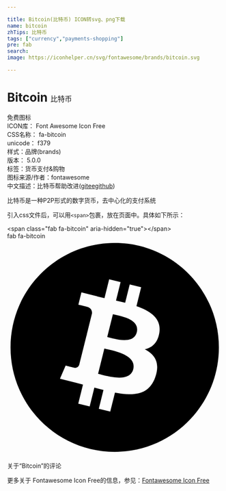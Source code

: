 ```yaml
---

title: Bitcoin(比特币) ICON转svg、png下载
name: bitcoin
zhTips: 比特币
tags: ["currency","payments-shopping"]
pre: fab
search: 
image: https://iconhelper.cn/svg/fontawesome/brands/bitcoin.svg

---
```


# Bitcoin  <small style="font-size: 60%;font-weight: 100">比特币</small>


<div class="detail-page">
<p>
<span><span class="badge-success badge">免费图标</span> </span>
<br/>
<span>
ICON库：
<span class="badge-secondary badge">Font Awesome Icon Free</span> 
</span>
<br/>
<span>
CSS名称：
<span class="badge-secondary badge">fa-bitcoin</span> 
</span>
<br/>
<span>
unicode：
<span class="badge-secondary badge">f379</span> 
<copy-btn content='f379' btn-title=""></copy-btn>
<copy-btn :content='String.fromCodePoint(parseInt("f379", 16))' btn-title="复制U"></copy-btn>
</span><br/><span>样式：<span class="badge-light badge">品牌(brands)</span></span>
<br/>
<span>
版本：
<span class="badge-secondary badge">5.0.0</span> 
</span><br/><span>标签：<span class="badge-light badge"><router-link to="/tags/currency.html">货币</router-link></span><span class="badge-light badge"><router-link to="/tags/payments-shopping.html">支付&购物</router-link></span></span>
<br/>
<span>图标来源/作者：<span class="badge-light badge">fontawesome</span></span> 
<br/>
<span class="zh-detail">中文描述：<span class="badge-primary badge">比特币</span><span class="help-link"><span>帮助改进</span>(<a href="https://gitee.com/liuwave/icon-helper/edit/master/json/fontawesome/brands/bitcoin.json" target="_blank" rel="noopener noreferrer">gitee</a><a href="https://github.com/liuwave/icon-helper/edit/master/json/fontawesome/brands/bitcoin.json" target="_blank" rel="noopener noreferrer">github</a></span>)</span><br/>
</p>
</div><div class="description description alert alert-light">比特币是一种P2P形式的数字货币，去中心化的支付系统</div>
<div class="alert alert-dark">
  <i class="fab fa-bitcoin fa-xs"></i>
  <i class="fab fa-bitcoin fa-sm"></i>
  <i class="fab fa-bitcoin fa-lg"></i>
  <i class="fab fa-bitcoin fa-2x"></i>
  <i class="fab fa-bitcoin fa-3x"></i>
  <i class="fab fa-bitcoin fa-5x"></i>
  <i class="fab fa-bitcoin fa-7x"></i>
</div>
<div>
  <p>引入css文件后，可以用<code>&lt;span&gt;</code>包裹，放在页面中。具体如下所示：    
  </p>
  <div class="alert alert-primary" style="font-size: 14px">
    &lt;span class="fab fa-bitcoin" aria-hidden="true"&gt;&lt;/span&gt;
    <copy-btn content='<span class="fab fa-bitcoin" aria-hidden="true"></span>'></copy-btn>
  </div>
  <div class="alert alert-secondary">
    <i class="fab fa-bitcoin"
    style="font-size: 24px"
    aria-hidden="true"></i> fab fa-bitcoin
    <copy-btn content="fab fa-bitcoin" btn-title="复制图标名称"></copy-btn>
  </div>
</div>
<div id="svg" class="svg-wrap">
<svg xmlns="http://www.w3.org/2000/svg" viewBox="0 0 512 512"><path d="M504 256c0 136.967-111.033 248-248 248S8 392.967 8 256 119.033 8 256 8s248 111.033 248 248zm-141.651-35.33c4.937-32.999-20.191-50.739-54.55-62.573l11.146-44.702-27.213-6.781-10.851 43.524c-7.154-1.783-14.502-3.464-21.803-5.13l10.929-43.81-27.198-6.781-11.153 44.686c-5.922-1.349-11.735-2.682-17.377-4.084l.031-.14-37.53-9.37-7.239 29.062s20.191 4.627 19.765 4.913c11.022 2.751 13.014 10.044 12.68 15.825l-12.696 50.925c.76.194 1.744.473 2.829.907-.907-.225-1.876-.473-2.876-.713l-17.796 71.338c-1.349 3.348-4.767 8.37-12.471 6.464.271.395-19.78-4.937-19.78-4.937l-13.51 31.147 35.414 8.827c6.588 1.651 13.045 3.379 19.4 5.006l-11.262 45.213 27.182 6.781 11.153-44.733a1038.209 1038.209 0 0 0 21.687 5.627l-11.115 44.523 27.213 6.781 11.262-45.128c46.404 8.781 81.299 5.239 95.986-36.727 11.836-33.79-.589-53.281-25.004-65.991 17.78-4.098 31.174-15.792 34.747-39.949zm-62.177 87.179c-8.41 33.79-65.308 15.523-83.755 10.943l14.944-59.899c18.446 4.603 77.6 13.717 68.811 48.956zm8.417-87.667c-7.673 30.736-55.031 15.12-70.393 11.292l13.548-54.327c15.363 3.828 64.836 10.973 56.845 43.035z"/></svg>
</div>
<detail full-name='fa-bitcoin'></detail>

<Vssue title="关于“Bitcoin”的评论" >关于“Bitcoin”的评论</Vssue>
    
<div><p>更多关于  Fontawesome Icon Free的信息，参见：<a target="_blank" href="https://iconhelper.cn/fontawesome.html">Fontawesome Icon Free</a>
</p></div>
